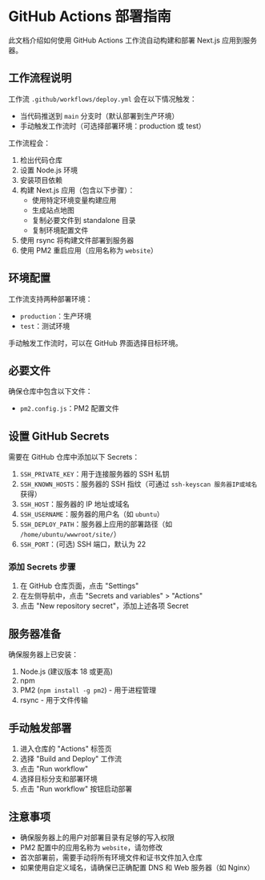 # GitHub Actions 部署指南

此文档介绍如何使用 GitHub Actions 工作流自动构建和部署 Next.js 应用到服务器。

## 工作流程说明

工作流 `.github/workflows/deploy.yml` 会在以下情况触发：
- 当代码推送到 `main` 分支时（默认部署到生产环境）
- 手动触发工作流时（可选择部署环境：production 或 test）

工作流程会：
1. 检出代码仓库
2. 设置 Node.js 环境
3. 安装项目依赖
4. 构建 Next.js 应用（包含以下步骤）：
   - 使用特定环境变量构建应用
   - 生成站点地图
   - 复制必要文件到 standalone 目录
   - 复制环境配置文件
5. 使用 rsync 将构建文件部署到服务器
6. 使用 PM2 重启应用（应用名称为 `website`）

## 环境配置

工作流支持两种部署环境：
- `production`：生产环境
- `test`：测试环境

手动触发工作流时，可以在 GitHub 界面选择目标环境。

## 必要文件

确保仓库中包含以下文件：
- `pm2.config.js`：PM2 配置文件

## 设置 GitHub Secrets

需要在 GitHub 仓库中添加以下 Secrets：

1. `SSH_PRIVATE_KEY`：用于连接服务器的 SSH 私钥
2. `SSH_KNOWN_HOSTS`：服务器的 SSH 指纹（可通过 `ssh-keyscan 服务器IP或域名` 获得）
3. `SSH_HOST`：服务器的 IP 地址或域名
4. `SSH_USERNAME`：服务器的用户名（如 `ubuntu`）
5. `SSH_DEPLOY_PATH`：服务器上应用的部署路径（如 `/home/ubuntu/wwwroot/site/`）
6. `SSH_PORT`：(可选) SSH 端口，默认为 22

### 添加 Secrets 步骤

1. 在 GitHub 仓库页面，点击 "Settings"
2. 在左侧导航中，点击 "Secrets and variables" > "Actions"
3. 点击 "New repository secret"，添加上述各项 Secret

## 服务器准备

确保服务器上已安装：

1. Node.js (建议版本 18 或更高)
2. npm
3. PM2 (`npm install -g pm2`) - 用于进程管理
4. rsync - 用于文件传输

## 手动触发部署

1. 进入仓库的 "Actions" 标签页
2. 选择 "Build and Deploy" 工作流
3. 点击 "Run workflow"
4. 选择目标分支和部署环境
5. 点击 "Run workflow" 按钮启动部署

## 注意事项

- 确保服务器上的用户对部署目录有足够的写入权限
- PM2 配置中的应用名称为 `website`，请勿修改
- 首次部署前，需要手动将所有环境文件和证书文件加入仓库
- 如果使用自定义域名，请确保已正确配置 DNS 和 Web 服务器（如 Nginx） 